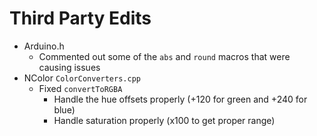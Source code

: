 # Third Party Edits
* Arduino.h
  * Commented out some of the `abs` and `round` macros that were causing issues
* NColor `ColorConverters.cpp`
  * Fixed `convertToRGBA`
    * Handle the hue offsets properly (+120 for green and +240 for blue)
    * Handle saturation properly (x100 to get proper range)